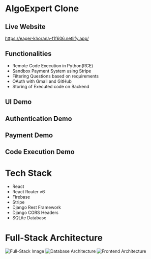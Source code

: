 # AlgoExpert Clone

## Live Website
https://eager-khorana-f1f606.netlify.app/ 

## Functionalities
+ Remote Code Execution in Python(RCE)
+ Sandbox Payment System using Stripe
+ Filtering Questions based on requirements
+ OAuth with Gmail and GitHub
+ Storing of Executed code on Backend

## UI Demo
## Authentication Demo
## Payment Demo
## Code Execution Demo

# Tech Stack
+ React
+ React Router v6
+ Firebase
+ Stripe
+ Django Rest Framework
+ Django CORS Headers
+ SQLite Database

# Full-Stack Architecture

![Full-Stack Image](https://user-images.githubusercontent.com/80830461/152535388-10d49128-c00b-4280-b5c2-b8a8ea6b7ce1.jpeg)
![Database Architecture](https://user-images.githubusercontent.com/80830461/152535487-ca9c9abb-42b6-456c-a297-c8bf68ac8dc7.jpeg)
![Frontend Architecture](https://user-images.githubusercontent.com/80830461/152535570-7b14291f-b25c-48fa-aaf3-7d6a2e250f4a.jpeg)





